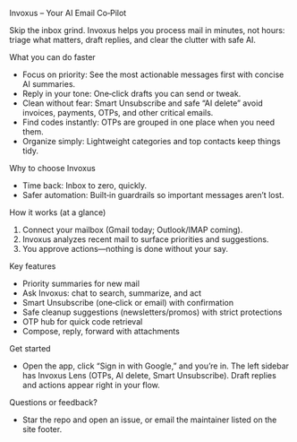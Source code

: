 Invoxus – Your AI Email Co‑Pilot

Skip the inbox grind. Invoxus helps you process mail in minutes, not hours: triage what matters, draft replies, and clear the clutter with safe AI.

What you can do faster
- Focus on priority: See the most actionable messages first with concise AI summaries.
- Reply in your tone: One‑click drafts you can send or tweak.
- Clean without fear: Smart Unsubscribe and safe “AI delete” avoid invoices, payments, OTPs, and other critical emails.
- Find codes instantly: OTPs are grouped in one place when you need them.
- Organize simply: Lightweight categories and top contacts keep things tidy.

Why to choose Invoxus
- Time back: Inbox to zero, quickly.
- Safer automation: Built‑in guardrails so important messages aren’t lost.
  
How it works (at a glance)
1) Connect your mailbox (Gmail today; Outlook/IMAP coming).
2) Invoxus analyzes recent mail to surface priorities and suggestions.
3) You approve actions—nothing is done without your say.

Key features
- Priority summaries for new mail
- Ask Invoxus: chat to search, summarize, and act
- Smart Unsubscribe (one‑click or email) with confirmation
- Safe cleanup suggestions (newsletters/promos) with strict protections
- OTP hub for quick code retrieval
- Compose, reply, forward with attachments


Get started
- Open the app, click “Sign in with Google,” and you’re in. The left sidebar has Invoxus Lens (OTPs, AI delete, Smart Unsubscribe). Draft replies and actions appear right in your flow.

Questions or feedback?
- Star the repo and open an issue, or email the maintainer listed on the site footer.


